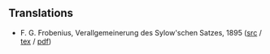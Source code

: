 Translations
------------

 * F. G. Frobenius, Verallgemeinerung des Sylow'schen Satzes, 1895 ([src](./Frobenius-1895b/src/) / [tex](./Frobenius-1895b/tex/) / [pdf](./Frobenius-1895b/pdf/))

